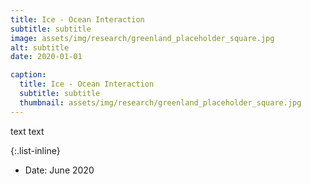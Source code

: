 ```yaml
---
title: Ice - Ocean Interaction
subtitle: subtitle
image: assets/img/research/greenland_placeholder_square.jpg
alt: subtitle
date: 2020-01-01

caption:
  title: Ice - Ocean Interaction
  subtitle: subtitle
  thumbnail: assets/img/research/greenland_placeholder_square.jpg
---
```

text text

{:.list-inline}
- Date: June 2020
